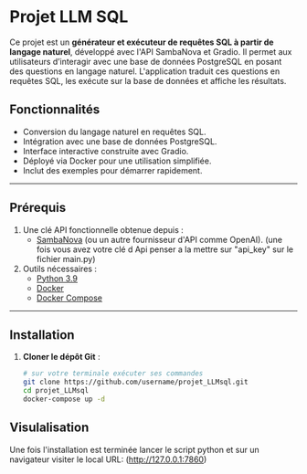 # Projet LLM SQL

  Ce projet est un **générateur et exécuteur de requêtes SQL à partir de langage naturel**, développé avec l'API SambaNova et Gradio. Il permet aux utilisateurs d’interagir avec une base de données PostgreSQL en posant des questions en langage naturel. L'application traduit ces questions en requêtes SQL, les exécute sur la base de données et affiche les résultats.

## Fonctionnalités
- Conversion du langage naturel en requêtes SQL.
- Intégration avec une base de données PostgreSQL.
- Interface interactive construite avec Gradio.
- Déployé via Docker pour une utilisation simplifiée.
- Inclut des exemples pour démarrer rapidement.

---

## Prérequis
1. Une clé API fonctionnelle obtenue depuis :
   - [SambaNova](https://www.sambanova.ai/) (ou un autre fournisseur d'API comme OpenAI). (une fois vous avez votre clé d Api penser a la mettre sur "api_key" sur le  fichier main.py)
2. Outils nécessaires :
   - [Python 3.9](https://www.python.org/)
   - [Docker](https://www.docker.com/)
   - [Docker Compose](https://docs.docker.com/compose/)

---

## Installation

1. **Cloner le dépôt Git** :
   ```bash
   # sur votre terminale exécuter ses commandes
   git clone https://github.com/username/projet_LLMsql.git
   cd projet_LLMsql
   docker-compose up -d
   ```
## Visulalisation 
  Une fois l'installation est terminée lancer le script python et sur un navigateur visiter le local URL:  (http://127.0.0.1:7860)



